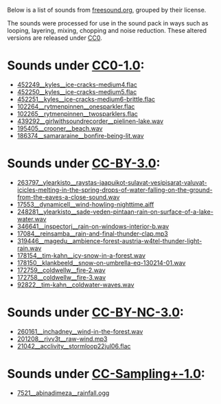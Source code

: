 Below is a list of sounds from [freesound.org](https://freesound.org/), grouped by their license.

The sounds were processed for use in the sound pack in ways such as looping, layering, mixing, chopping and noise reduction.
These altered versions are released under [CC0](http://creativecommons.org/publicdomain/zero/1.0/).	

# Sounds under [CC0-1.0](http://creativecommons.org/publicdomain/zero/1.0/):
* [452249__kyles__ice-cracks-medium4.flac](https://freesound.org/people/kyles/sounds/452249/)
* [452250__kyles__ice-cracks-medium5.flac](https://freesound.org/people/kyles/sounds/452250/)
* [452251__kyles__ice-cracks-medium6-brittle.flac](https://freesound.org/people/kyles/sounds/452251/)
* [102264__rytmenpinnen__onesparkler.flac](https://freesound.org/people/rytmenpinnen/sounds/102264/)
* [102265__rytmenpinnen__twosparklers.flac](https://freesound.org/people/rytmenpinnen/sounds/102265/)
* [439292__girlwithsoundrecorder__pielinen-lake.wav](https://freesound.org/people/girlwithsoundrecorder/sounds/439292/)
* [195405__crooner__beach.wav](https://freesound.org/people/crooner/sounds/195405/)
* [186374__samararaine__bonfire-being-lit.wav](https://freesound.org/people/samararaine/sounds/186374/)
# Sounds under [CC-BY-3.0](http://creativecommons.org/licenses/by/3.0/):
* [263797__ylearkisto__raystas-jaapuikot-sulavat-vesipisarat-valuvat-icicles-melting-in-the-spring-drops-of-water-falling-on-the-ground-from-the-eaves-a-close-sound.wav](https://freesound.org/people/ylearkisto/sounds/263797/)
* [17553__dynamicell__wind-howling-nighttime.aiff](https://freesound.org/people/dynamicell/sounds/17553/)
* [248281__ylearkisto__sade-veden-pintaan-rain-on-surface-of-a-lake-water.wav](https://freesound.org/people/ylearkisto/sounds/248281/)
* [346641__inspectorj__rain-on-windows-interior-b.wav](https://freesound.org/people/inspectorj/sounds/346641/)
* [17084__reinsamba__rain-and-final-thunder-clap.mp3](https://freesound.org/people/reinsamba/sounds/17084/)
* [319446__magedu__ambience-forest-austria-w4tel-thunder-light-rain.wav](https://freesound.org/people/magedu/sounds/319446/)
* [178154__tim-kahn__icy-snow-in-a-forest.wav](https://freesound.org/people/tim.kahn/sounds/178154/)
* [178150__klankbeeld__snow-on-umbrella-eq-130214-01.wav](https://freesound.org/people/klankbeeld/sounds/178150/)
* [172759__coldwellw__fire-2.wav](https://freesound.org/people/coldwellw/sounds/172759/)
* [172758__coldwellw__fire-3.wav](https://freesound.org/people/coldwellw/sounds/172758/)
* [92822__tim-kahn__coldwater-waves.wav](https://freesound.org/people/tim.kahn/sounds/92822/)
# Sounds under [CC-BY-NC-3.0](http://creativecommons.org/licenses/by-nc/3.0/):
* [260161__inchadney__wind-in-the-forest.wav](https://freesound.org/people/inchadney/sounds/260161/)
* [201208__rivv3t__raw-wind.mp3](https://freesound.org/people/rivv3t/sounds/201208/)
* [21042__acclivity__stormloop22jul06.flac](https://freesound.org/people/acclivity/sounds/21042/)
# Sounds under [CC-Sampling+-1.0](http://creativecommons.org/licenses/sampling+/1.0/):
* [7521__abinadimeza__rainfall.ogg](https://freesound.org/people/abinadimeza/sounds/7521/)